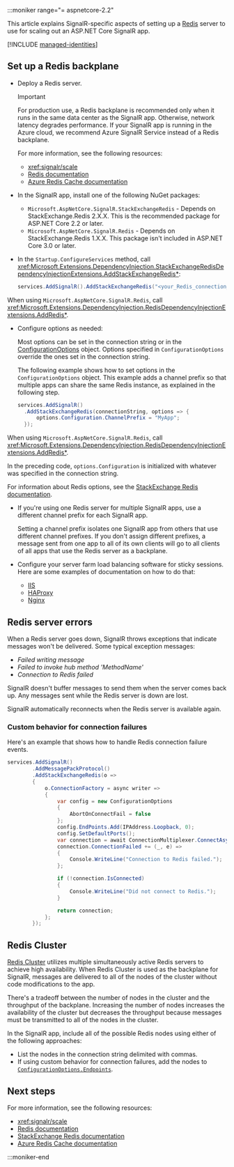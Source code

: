 :::moniker range="= aspnetcore-2.2"
<!-- ms.sfi.ropc: t -->

This article explains SignalR-specific aspects of setting up a [Redis](https://redis.io/) server to use for scaling out an ASP.NET Core SignalR app.

[!INCLUDE [managed-identities](~/includes/managed-identities-conn-strings.md)]

## Set up a Redis backplane

* Deploy a Redis server.

  > [!IMPORTANT]
  > For production use, a Redis backplane is recommended only when it runs in the same data center as the SignalR app. Otherwise, network latency degrades performance. If your SignalR app is running in the Azure cloud, we recommend Azure SignalR Service instead of a Redis backplane. 

  For more information, see the following resources:

  * <xref:signalr/scale>
  * [Redis documentation](https://redis.io/)
  * [Azure Redis Cache documentation](/azure/azure-cache-for-redis/)

* In the SignalR app, install one of the following NuGet packages:

  * `Microsoft.AspNetCore.SignalR.StackExchangeRedis` - Depends on StackExchange.Redis 2.X.X. This is the recommended package for ASP.NET Core 2.2 or later.
  * `Microsoft.AspNetCore.SignalR.Redis` - Depends on StackExchange.Redis 1.X.X. This package isn't included in ASP.NET Core 3.0 or later.

* In the `Startup.ConfigureServices` method, call <xref:Microsoft.Extensions.DependencyInjection.StackExchangeRedisDependencyInjectionExtensions.AddStackExchangeRedis*>:

  ```csharp
  services.AddSignalR().AddStackExchangeRedis("<your_Redis_connection_string>");
  ```

 When using `Microsoft.AspNetCore.SignalR.Redis`, call <xref:Microsoft.Extensions.DependencyInjection.RedisDependencyInjectionExtensions.AddRedis*>.

* Configure options as needed:
 
  Most options can be set in the connection string or in the [ConfigurationOptions](https://stackexchange.github.io/StackExchange.Redis/Configuration#configuration-options) object. Options specified in `ConfigurationOptions` override the ones set in the connection string.

  The following example shows how to set options in the `ConfigurationOptions` object. This example adds a channel prefix so that multiple apps can share the same Redis instance, as explained in the following step.

  ```csharp
  services.AddSignalR()
    .AddStackExchangeRedis(connectionString, options => {
        options.Configuration.ChannelPrefix = "MyApp";
    });
  ```

 When using `Microsoft.AspNetCore.SignalR.Redis`, call <xref:Microsoft.Extensions.DependencyInjection.RedisDependencyInjectionExtensions.AddRedis*>.

  In the preceding code, `options.Configuration` is initialized with whatever was specified in the connection string.

  For information about Redis options, see the [StackExchange Redis documentation](https://stackexchange.github.io/StackExchange.Redis/Configuration.html).

* If you're using one Redis server for multiple SignalR apps, use a different channel prefix for each SignalR app.

  Setting a channel prefix isolates one SignalR app from others that use different channel prefixes. If you don't assign different prefixes, a message sent from one app to all of its own clients will go to all clients of all apps that use the Redis server as a backplane.

* Configure your server farm load balancing software for sticky sessions. Here are some examples of documentation on how to do that:

  * [IIS](/iis/extensions/configuring-application-request-routing-arr/http-load-balancing-using-application-request-routing)
  * [HAProxy](https://www.haproxy.com/blog/load-balancing-affinity-persistence-sticky-sessions-what-you-need-to-know/)
  * [Nginx](https://docs.nginx.com/nginx/admin-guide/load-balancer/http-load-balancer/#sticky)

## Redis server errors

When a Redis server goes down, SignalR throws exceptions that indicate messages won't be delivered. Some typical exception messages:

* *Failed writing message*
* *Failed to invoke hub method 'MethodName'*
* *Connection to Redis failed*

SignalR doesn't buffer messages to send them when the server comes back up. Any messages sent while the Redis server is down are lost.

SignalR automatically reconnects when the Redis server is available again.

### Custom behavior for connection failures

Here's an example that shows how to handle Redis connection failure events.

```csharp
services.AddSignalR()
        .AddMessagePackProtocol()
        .AddStackExchangeRedis(o =>
        {
            o.ConnectionFactory = async writer =>
            {
                var config = new ConfigurationOptions
                {
                    AbortOnConnectFail = false
                };
                config.EndPoints.Add(IPAddress.Loopback, 0);
                config.SetDefaultPorts();
                var connection = await ConnectionMultiplexer.ConnectAsync(config, writer);
                connection.ConnectionFailed += (_, e) =>
                {
                    Console.WriteLine("Connection to Redis failed.");
                };

                if (!connection.IsConnected)
                {
                    Console.WriteLine("Did not connect to Redis.");
                }

                return connection;
            };
        });
```

## Redis Cluster

[Redis Cluster](https://redis.io/topics/cluster-spec) utilizes multiple simultaneously active Redis servers to achieve high availability. When Redis Cluster is used as the backplane for SignalR, messages are delivered to all of the nodes of the cluster without code modifications to the app.

There's a tradeoff between the number of nodes in the cluster and the throughput of the backplane. Increasing the number of nodes increases the availability of the cluster but decreases the throughput because messages must be transmitted to all of the nodes in the cluster.

In the SignalR app, include all of the possible Redis nodes using either of the following approaches:

* List the nodes in the connection string delimited with commas.
* If using custom behavior for connection failures, add the nodes to [`ConfigurationOptions.Endpoints`](https://stackexchange.github.io/StackExchange.Redis/Configuration#configuration-options).

## Next steps

For more information, see the following resources:

* <xref:signalr/scale>
* [Redis documentation](https://redis.io/documentation)
* [StackExchange Redis documentation](https://stackexchange.github.io/StackExchange.Redis/)
* [Azure Redis Cache documentation](/azure/azure-cache-for-redis/)

:::moniker-end
